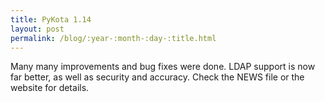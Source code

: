 ```yaml
---
title: PyKota 1.14
layout: post
permalink: /blog/:year-:month-:day-:title.html
---
```


Many many improvements and bug fixes were done. LDAP support is now far better, as well as security and accuracy.
Check the NEWS file or the website for details.
